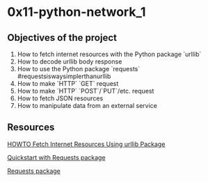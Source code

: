 <h1>0x11-python-network_1</h1>
<h2>Objectives of the project</h2>
<ol>
<li>How to fetch internet resources with the Python package `urllib`</li>
<li>How to decode urllib body response</li>
<li>How to use the Python package `requests` #requestsiswaysimplerthanurllib</li>
<li>How to make `HTTP` `GET` request</li>
<li>How to make `HTTP` `POST`/`PUT`/etc. request</li>
<li>How to fetch JSON resources</li>
<li>How to manipulate data from an external service</li>
</ol>

<h2>Resources</h2>
<p>
<a href="https://docs.python.org/3/howto/urllib2.html">
HOWTO Fetch Internet Resources Using urllib Package</a>
</p>
<p>
<a href="https://requests.readthedocs.io/en/latest/">
Quickstart with Requests package</a>
</p>
<p>
<a href="https://pypi.org/project/requests/">
Requests package</a>
</p>
